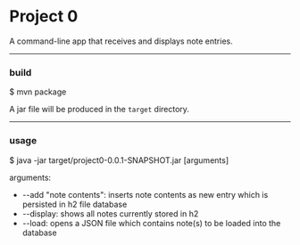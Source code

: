 # Project 0

A command-line app that receives and displays note entries.

---
### build
$ mvn package  

A jar file will be produced in the `target` directory.

---
### usage
$ java -jar target/project0-0.0.1-SNAPSHOT.jar \[arguments\]

arguments:

- --add "note contents": inserts note contents as new entry which is persisted in h2 file database
- --display: shows all notes currently stored in h2
- --load: opens a JSON file which contains note(s) to be loaded into the database